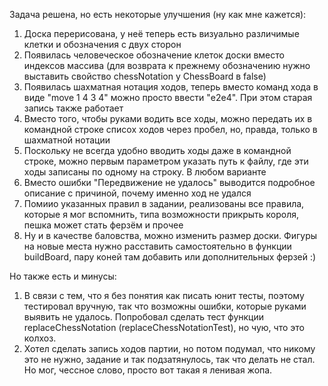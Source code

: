Задача решена, но есть некоторые улучшения (ну как мне кажется):
1. Доска перерисована, у неё теперь есть визуально различимые клетки и обозначения с двух сторон
2. Появилась человеческое обозначение клеток доски вместо индексов массива (для возврата к прежнему обозначению нужно выставить свойство chessNotation у ChessBoard в false)
3. Появилась шахматная нотация ходов, теперь вместо команд хода в виде "move 1 4 3 4" можно просто ввести "e2e4". При этом старая запись также работает
4. Вместо того, чтобы руками водить все ходы, можно передать их в командной строке списох ходов через пробел, но, правда, только в шахматной нотации
5. Поскольку не всегда удобно вводить ходы даже в командной строке, можно первым параметром указать путь к файлу, где эти ходы записаны по одному на строку. В любом варианте
6. Вместо ошибки "Передвижение не удалось" выводится подробное описание с причиной, почему именно ход не удался
7. Помиио указанных правил в задании, реализованы все правила, которые я мог вспомнить, типа возможности прикрыть короля, пешка может стать ферзём и прочее
8. Ну и в качестве баловства, можно изменить размер доски. Фигуры на новые места нужно расставить самостоятельно в функции buildBoard, пару коней там добавить или дополнительных ферзей :)

Но также есть и минусы:
1. В связи с тем, что я без понятия как писать юнит тесты, поэтому тестировал вручную, так что возможны ошибки, которые руками выявить не удалось. Попробовал сделать тест функции replaceChessNotation (replaceChessNotationTest), но чую, что это колхоз.
2. Хотел сделать запись ходов партии, но потом подумал, что никому это не нужно, задание и так подзатянулось, так что делать не стал. Но мог, чессное слово, просто вот такая я ленивая жопа.
